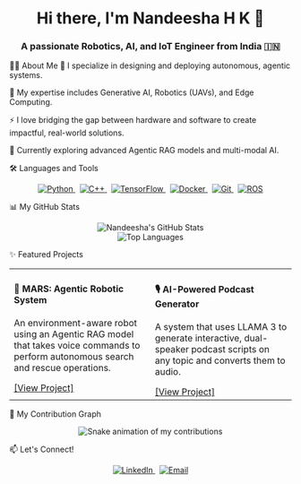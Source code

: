 <div align="center"> <h1>Hi there, I'm Nandeesha H K 👋</h1> <h3>A passionate Robotics, AI, and IoT Engineer from India 🇮🇳</h3> </div>

👨‍💻 About Me
🤖 I specialize in designing and deploying autonomous, agentic systems.

🧠 My expertise includes Generative AI, Robotics (UAVs), and Edge Computing.

⚡ I love bridging the gap between hardware and software to create impactful, real-world solutions.

🔭 Currently exploring advanced Agentic RAG models and multi-modal AI.

🛠️ Languages and Tools
<p align="center">
<a href="https://www.python.org" target="_blank"> <img src="https://www.google.com/search?q=https://img.shields.io/badge/Python-3776AB%3Fstyle%3Dfor-the-badge%26logo%3Dpython%26logoColor%3Dwhite" alt="Python"/> </a>
&nbsp;
<a href="https://isocpp.org/" target="_blank"> <img src="https://www.google.com/search?q=https://img.shields.io/badge/C%2B%2B-00599C%3Fstyle%3Dfor-the-badge%26logo%3Dc%252B%252B%26logoColor%3Dwhite" alt="C++"/> </a>
&nbsp;
<a href="https://www.tensorflow.org" target="_blank"> <img src="https://img.shields.io/badge/TensorFlow-FF6F00?style=for-the-badge&logo=tensorflow&logoColor=white" alt="TensorFlow"/> </a>
&nbsp;
<a href="https://www.docker.com/" target="_blank"> <img src="https://www.google.com/search?q=https://img.shields.io/badge/Docker-2496ED%3Fstyle%3Dfor-the-badge%26logo%3Ddocker%26logoColor%3Dwhite" alt="Docker"/> </a>
&nbsp;
<a href="https://git-scm.com/" target="_blank"> <img src="https://www.google.com/search?q=https://img.shields.io/badge/GIT-E44C30%3Fstyle%3Dfor-the-badge%26logo%3Dgit%26logoColor%3Dwhite" alt="Git"/> </a>
&nbsp;
<a href="https://www.ros.org/" target="_blank"> <img src="https://www.google.com/search?q=https://img.shields.io/badge/ROS-22314E%3Fstyle%3Dfor-the-badge%26logo%3Dros%26logoColor%3Dwhite" alt="ROS"/> </a>
</p>

📊 My GitHub Stats
<p align="center">
<img src="https://www.google.com/search?q=https://github-readme-stats.vercel.app/api%3Fusername%3DNandeeshaHK%26show_icons%3Dtrue%26theme%3Dtokyonight%26rank_icon%3Dgithub" alt="Nandeesha's GitHub Stats" />
<br/>
<img src="https://www.google.com/search?q=https://github-readme-stats.vercel.app/api/top-langs/%3Fusername%3DNandeeshaHK%26layout%3Dcompact%26theme%3Dtokyonight" alt="Top Languages" />
</p>

✨ Featured Projects
<table>
<tr>
<td width="50%" valign="top">
<h4>🤖 MARS: Agentic Robotic System</h4>
<p>An environment-aware robot using an Agentic RAG model that takes voice commands to perform autonomous search and rescue operations.</p>
<a href="#">[View Project]</a>
</td>
<td width="50%" valign="top">
<h4>🎙️ AI-Powered Podcast Generator</h4>
<p>A system that uses LLAMA 3 to generate interactive, dual-speaker podcast scripts on any topic and converts them to audio.</p>
<a href="#">[View Project]</a>
</td>
</tr>
</table>

🐍 My Contribution Graph
<p align="center">
<img src="https://www.google.com/search?q=https://raw.githubusercontent.com/NandeeshaHK/NandeeshaHK/output/github-contribution-grid-snake.svg" alt="Snake animation of my contributions" />
</p>

📫 Let's Connect!
<p align="center">
<a href="https://www.google.com/search?q=https://www.linkedin.com/in/NandeeshaHK" target="_blank">
<img src="https://www.google.com/search?q=https://img.shields.io/badge/LinkedIn-0077B5%3Fstyle%3Dfor-the-badge%26logo%3Dlinkedin%26logoColor%3Dwhite" alt="LinkedIn"/>
</a>
&nbsp;
<a href="mailto:nandeeshahk875@gmail.com">
<img src="https://www.google.com/search?q=https://img.shields.io/badge/Email%2520Me-D14836%3Fstyle%3Dfor-the-badge%26logo%3Dgmail%26logoColor%3Dwhite" alt="Email"/>
</a>
</p>
